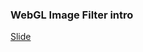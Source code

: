 ### WebGL Image Filter intro

[Slide](https://www.canva.com/design/DACeYehC50g/p26SxkkkAusSX01kwMVZjg/view?website#page=3)
